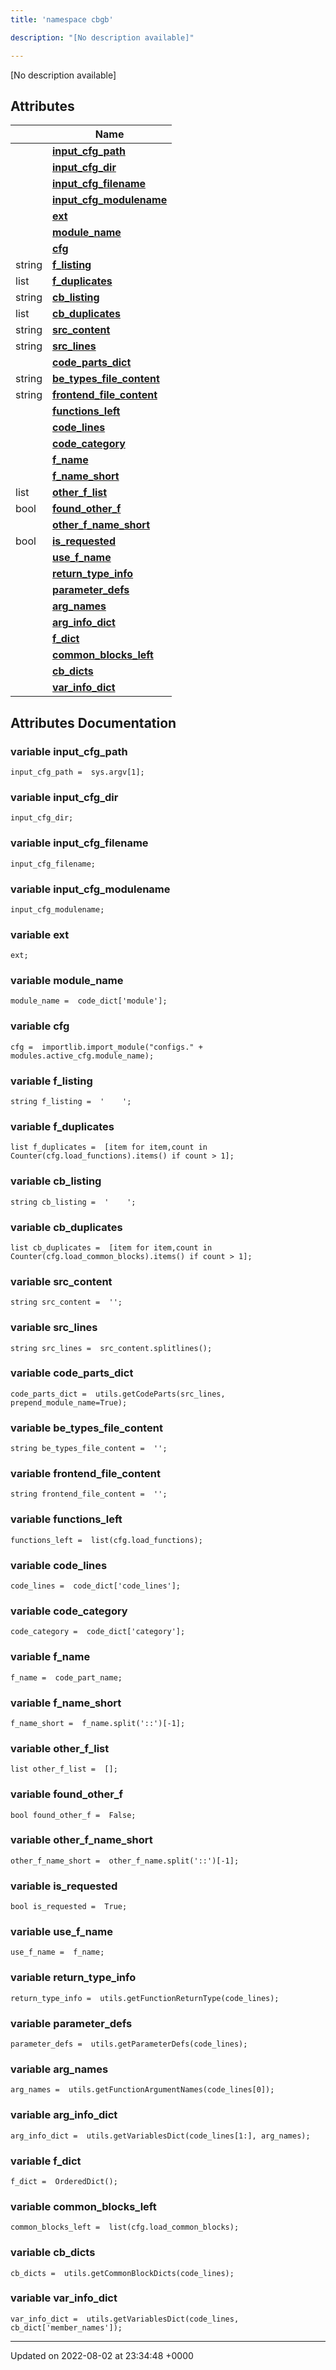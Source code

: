 ```yaml
---
title: 'namespace cbgb'

description: "[No description available]"

---
```







[No description available]

## Attributes

|                | Name           |
| -------------- | -------------- |
| | **[input_cfg_path](/documentation/code/gambit_sphinx/namespaces/namespacecbgb/#variable-input-cfg-path)**  |
| | **[input_cfg_dir](/documentation/code/gambit_sphinx/namespaces/namespacecbgb/#variable-input-cfg-dir)**  |
| | **[input_cfg_filename](/documentation/code/gambit_sphinx/namespaces/namespacecbgb/#variable-input-cfg-filename)**  |
| | **[input_cfg_modulename](/documentation/code/gambit_sphinx/namespaces/namespacecbgb/#variable-input-cfg-modulename)**  |
| | **[ext](/documentation/code/gambit_sphinx/namespaces/namespacecbgb/#variable-ext)**  |
| | **[module_name](/documentation/code/gambit_sphinx/namespaces/namespacecbgb/#variable-module-name)**  |
| | **[cfg](/documentation/code/gambit_sphinx/namespaces/namespacecbgb/#variable-cfg)**  |
| string | **[f_listing](/documentation/code/gambit_sphinx/namespaces/namespacecbgb/#variable-f-listing)**  |
| list | **[f_duplicates](/documentation/code/gambit_sphinx/namespaces/namespacecbgb/#variable-f-duplicates)**  |
| string | **[cb_listing](/documentation/code/gambit_sphinx/namespaces/namespacecbgb/#variable-cb-listing)**  |
| list | **[cb_duplicates](/documentation/code/gambit_sphinx/namespaces/namespacecbgb/#variable-cb-duplicates)**  |
| string | **[src_content](/documentation/code/gambit_sphinx/namespaces/namespacecbgb/#variable-src-content)**  |
| string | **[src_lines](/documentation/code/gambit_sphinx/namespaces/namespacecbgb/#variable-src-lines)**  |
| | **[code_parts_dict](/documentation/code/gambit_sphinx/namespaces/namespacecbgb/#variable-code-parts-dict)**  |
| string | **[be_types_file_content](/documentation/code/gambit_sphinx/namespaces/namespacecbgb/#variable-be-types-file-content)**  |
| string | **[frontend_file_content](/documentation/code/gambit_sphinx/namespaces/namespacecbgb/#variable-frontend-file-content)**  |
| | **[functions_left](/documentation/code/gambit_sphinx/namespaces/namespacecbgb/#variable-functions-left)**  |
| | **[code_lines](/documentation/code/gambit_sphinx/namespaces/namespacecbgb/#variable-code-lines)**  |
| | **[code_category](/documentation/code/gambit_sphinx/namespaces/namespacecbgb/#variable-code-category)**  |
| | **[f_name](/documentation/code/gambit_sphinx/namespaces/namespacecbgb/#variable-f-name)**  |
| | **[f_name_short](/documentation/code/gambit_sphinx/namespaces/namespacecbgb/#variable-f-name-short)**  |
| list | **[other_f_list](/documentation/code/gambit_sphinx/namespaces/namespacecbgb/#variable-other-f-list)**  |
| bool | **[found_other_f](/documentation/code/gambit_sphinx/namespaces/namespacecbgb/#variable-found-other-f)**  |
| | **[other_f_name_short](/documentation/code/gambit_sphinx/namespaces/namespacecbgb/#variable-other-f-name-short)**  |
| bool | **[is_requested](/documentation/code/gambit_sphinx/namespaces/namespacecbgb/#variable-is-requested)**  |
| | **[use_f_name](/documentation/code/gambit_sphinx/namespaces/namespacecbgb/#variable-use-f-name)**  |
| | **[return_type_info](/documentation/code/gambit_sphinx/namespaces/namespacecbgb/#variable-return-type-info)**  |
| | **[parameter_defs](/documentation/code/gambit_sphinx/namespaces/namespacecbgb/#variable-parameter-defs)**  |
| | **[arg_names](/documentation/code/gambit_sphinx/namespaces/namespacecbgb/#variable-arg-names)**  |
| | **[arg_info_dict](/documentation/code/gambit_sphinx/namespaces/namespacecbgb/#variable-arg-info-dict)**  |
| | **[f_dict](/documentation/code/gambit_sphinx/namespaces/namespacecbgb/#variable-f-dict)**  |
| | **[common_blocks_left](/documentation/code/gambit_sphinx/namespaces/namespacecbgb/#variable-common-blocks-left)**  |
| | **[cb_dicts](/documentation/code/gambit_sphinx/namespaces/namespacecbgb/#variable-cb-dicts)**  |
| | **[var_info_dict](/documentation/code/gambit_sphinx/namespaces/namespacecbgb/#variable-var-info-dict)**  |



## Attributes Documentation

### variable input_cfg_path

```
input_cfg_path =  sys.argv[1];
```


### variable input_cfg_dir

```
input_cfg_dir;
```


### variable input_cfg_filename

```
input_cfg_filename;
```


### variable input_cfg_modulename

```
input_cfg_modulename;
```


### variable ext

```
ext;
```


### variable module_name

```
module_name =  code_dict['module'];
```


### variable cfg

```
cfg =  importlib.import_module("configs." + modules.active_cfg.module_name);
```


### variable f_listing

```
string f_listing =  '    ';
```


### variable f_duplicates

```
list f_duplicates =  [item for item,count in Counter(cfg.load_functions).items() if count > 1];
```


### variable cb_listing

```
string cb_listing =  '    ';
```


### variable cb_duplicates

```
list cb_duplicates =  [item for item,count in Counter(cfg.load_common_blocks).items() if count > 1];
```


### variable src_content

```
string src_content =  '';
```


### variable src_lines

```
string src_lines =  src_content.splitlines();
```


### variable code_parts_dict

```
code_parts_dict =  utils.getCodeParts(src_lines, prepend_module_name=True);
```


### variable be_types_file_content

```
string be_types_file_content =  '';
```


### variable frontend_file_content

```
string frontend_file_content =  '';
```


### variable functions_left

```
functions_left =  list(cfg.load_functions);
```


### variable code_lines

```
code_lines =  code_dict['code_lines'];
```


### variable code_category

```
code_category =  code_dict['category'];
```


### variable f_name

```
f_name =  code_part_name;
```


### variable f_name_short

```
f_name_short =  f_name.split('::')[-1];
```


### variable other_f_list

```
list other_f_list =  [];
```


### variable found_other_f

```
bool found_other_f =  False;
```


### variable other_f_name_short

```
other_f_name_short =  other_f_name.split('::')[-1];
```


### variable is_requested

```
bool is_requested =  True;
```


### variable use_f_name

```
use_f_name =  f_name;
```


### variable return_type_info

```
return_type_info =  utils.getFunctionReturnType(code_lines);
```


### variable parameter_defs

```
parameter_defs =  utils.getParameterDefs(code_lines);
```


### variable arg_names

```
arg_names =  utils.getFunctionArgumentNames(code_lines[0]);
```


### variable arg_info_dict

```
arg_info_dict =  utils.getVariablesDict(code_lines[1:], arg_names);
```


### variable f_dict

```
f_dict =  OrderedDict();
```


### variable common_blocks_left

```
common_blocks_left =  list(cfg.load_common_blocks);
```


### variable cb_dicts

```
cb_dicts =  utils.getCommonBlockDicts(code_lines);
```


### variable var_info_dict

```
var_info_dict =  utils.getVariablesDict(code_lines, cb_dict['member_names']);
```





-------------------------------

Updated on 2022-08-02 at 23:34:48 +0000